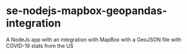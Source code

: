 # se-nodejs-mapbox-geopandas-integration
A NodeJs app with an integration with MapBox with a GeoJSON file with COVID-19 stats from the US
